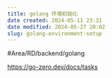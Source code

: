 ```yaml
---
title: golang 环境初始化
date created: 2024-05-11 23:31
date modified: 2024-05-27 20:02
slug: golang-environment-setup
---
```


#Area/RD/backend/golang 

https://go-zero.dev/docs/tasks